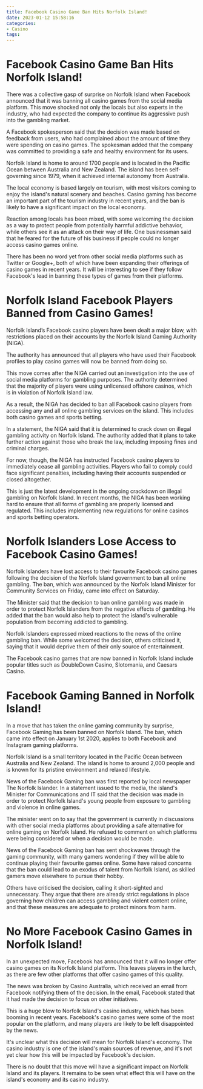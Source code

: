 ```yaml
---
title: Facebook Casino Game Ban Hits Norfolk Island!
date: 2023-01-12 15:58:16
categories:
- Casino
tags:
---
```



#  Facebook Casino Game Ban Hits Norfolk Island!

There was a collective gasp of surprise on Norfolk Island when Facebook announced that it was banning all casino games from the social media platform. This move shocked not only the locals but also experts in the industry, who had expected the company to continue its aggressive push into the gambling market.

A Facebook spokesperson said that the decision was made based on feedback from users, who had complained about the amount of time they were spending on casino games. The spokesman added that the company was committed to providing a safe and healthy environment for its users.

Norfolk Island is home to around 1700 people and is located in the Pacific Ocean between Australia and New Zealand. The island has been self-governing since 1979, when it achieved internal autonomy from Australia.

The local economy is based largely on tourism, with most visitors coming to enjoy the island's natural scenery and beaches. Casino gaming has become an important part of the tourism industry in recent years, and the ban is likely to have a significant impact on the local economy.

Reaction among locals has been mixed, with some welcoming the decision as a way to protect people from potentially harmful addictive behavior, while others see it as an attack on their way of life. One businessman said that he feared for the future of his business if people could no longer access casino games online.

There has been no word yet from other social media platforms such as Twitter or Google+, both of which have been expanding their offerings of casino games in recent years. It will be interesting to see if they follow Facebook's lead in banning these types of games from their platforms.

#  Norfolk Island Facebook Players Banned from Casino Games!

Norfolk Island’s Facebook casino players have been dealt a major blow, with restrictions placed on their accounts by the Norfolk Island Gaming Authority (NIGA).

The authority has announced that all players who have used their Facebook profiles to play casino games will now be banned from doing so.

This move comes after the NIGA carried out an investigation into the use of social media platforms for gambling purposes. The authority determined that the majority of players were using unlicensed offshore casinos, which is in violation of Norfolk Island law.

As a result, the NIGA has decided to ban all Facebook casino players from accessing any and all online gambling services on the island. This includes both casino games and sports betting.

In a statement, the NIGA said that it is determined to crack down on illegal gambling activity on Norfolk Island. The authority added that it plans to take further action against those who break the law, including imposing fines and criminal charges.

For now, though, the NIGA has instructed Facebook casino players to immediately cease all gambling activities. Players who fail to comply could face significant penalties, including having their accounts suspended or closed altogether.

This is just the latest development in the ongoing crackdown on illegal gambling on Norfolk Island. In recent months, the NIGA has been working hard to ensure that all forms of gambling are properly licensed and regulated. This includes implementing new regulations for online casinos and sports betting operators.

#  Norfolk Islanders Lose Access to Facebook Casino Games!

Norfolk Islanders have lost access to their favourite Facebook casino games following the decision of the Norfolk Island government to ban all online gambling. The ban, which was announced by the Norfolk Island Minister for Community Services on Friday, came into effect on Saturday.

The Minister said that the decision to ban online gambling was made in order to protect Norfolk Islanders from the negative effects of gambling. He added that the ban would also help to protect the island's vulnerable population from becoming addicted to gambling.

Norfolk Islanders expressed mixed reactions to the news of the online gambling ban. While some welcomed the decision, others criticised it, saying that it would deprive them of their only source of entertainment.

The Facebook casino games that are now banned in Norfolk Island include popular titles such as DoubleDown Casino, Slotomania, and Caesars Casino.

#  Facebook Gaming Banned in Norfolk Island!

In a move that has taken the online gaming community by surprise, Facebook Gaming has been banned on Norfolk Island. The ban, which came into effect on January 1st 2020, applies to both Facebook and Instagram gaming platforms.

Norfolk Island is a small territory located in the Pacific Ocean between Australia and New Zealand. The island is home to around 2,000 people and is known for its pristine environment and relaxed lifestyle.

News of the Facebook Gaming ban was first reported by local newspaper The Norfolk Islander. In a statement issued to the media, the island's Minister for Communications and IT said that the decision was made in order to protect Norfolk Island's young people from exposure to gambling and violence in online games.

The minister went on to say that the government is currently in discussions with other social media platforms about providing a safe alternative for online gaming on Norfolk Island. He refused to comment on which platforms were being considered or when a decision would be made.

News of the Facebook Gaming ban has sent shockwaves through the gaming community, with many gamers wondering if they will be able to continue playing their favourite games online. Some have raised concerns that the ban could lead to an exodus of talent from Norfolk Island, as skilled gamers move elsewhere to pursue their hobby.

Others have criticised the decision, calling it short-sighted and unnecessary. They argue that there are already strict regulations in place governing how children can access gambling and violent content online, and that these measures are adequate to protect minors from harm.

#  No More Facebook Casino Games in Norfolk Island!

In an unexpected move, Facebook has announced that it will no longer offer casino games on its Norfolk Island platform. This leaves players in the lurch, as there are few other platforms that offer casino games of this quality.

The news was broken by Casino Australia, which received an email from Facebook notifying them of the decision. In the email, Facebook stated that it had made the decision to focus on other initiatives.

This is a huge blow to Norfolk Island's casino industry, which has been booming in recent years. Facebook's casino games were some of the most popular on the platform, and many players are likely to be left disappointed by the news.

It's unclear what this decision will mean for Norfolk Island's economy. The casino industry is one of the island's main sources of revenue, and it's not yet clear how this will be impacted by Facebook's decision.

There is no doubt that this move will have a significant impact on Norfolk Island and its players. It remains to be seen what effect this will have on the island's economy and its casino industry.